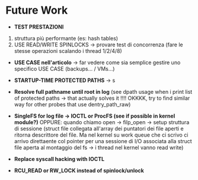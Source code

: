 # Future Work

- **TEST PRESTAZIONI** 
1) struttura più performante (es: hash tables)
2) USE READ/WRITE SPINLOCKS -> provare test di concorrenza (fare le stesse operazioni scalando i thread 1/2/4/8)

- **USE CASE nell'articolo** -> far vedere come sia semplice gestire uno specifico USE CASE (backups... / VMs...)

- **STARTUP-TIME PROTECTED PATHS** -> s

- **Resolve full pathname until root in log** (see dpath usage when i print list of protected paths -> that actually solves it !!!! OKKKK, try to find similar way for other probes that use dentry_path_raw)

- **SingleFS for log file -> IOCTL or ProcFS (see if possible in kernel module?)**
OPPURE: quando chiamo open -> filp_open -> setup struttura di sessione (struct file collegata all'array dei puntatori dei file aperti  e ritorna descrittore del file. Ma nel kernel su work queue che ci scrivo ci arrivo direttaente col pointer per una sessione di I/O associata alla struct file aperta al montaggio del fs -> i thread nel kernel vanno read write)

- **Replace syscall hacking with IOCTL**

- **RCU_READ or RW_LOCK instead of spinlock/unlock**
